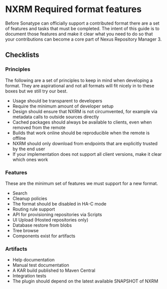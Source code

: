 # NXRM Required format features

Before Sonatype can officially support a contributed format there are a set of features and tasks that must be completed. 
The intent of this guide is to document those features and make it clear what you need to do so that your contributions 
can become a core part of Nexus Repository Manager 3.

## Checklists

### Principles
The following are a set of principles to keep in mind when developing a format. They are aspirational and not all
formats will fit nicely in to these boxes but we still try our best.

 - Usage should be transparent to developers
 - Require the minimum amount of developer setup
 - Design should ensure that NXRM is not circumvented, for example via metadata calls to outside sources directly
 - Cached packages should always be available to clients, even when removed from the remote
 - Builds that work online should be reproducible when the remote is offline
 - NXRM should only download from endpoints that are explicitly trusted by the end user
 - If your implementation does not support all client versions, make it clear which ones work

### Features
These are the minimum set of features we must support for a new format.

 - Search
 - Cleanup policies
 - The format should be disabled in HA-C mode
 - Routing rule support
 - API for provisioning repositories via Scripts
 - UI Upload (Hosted repositories only)
 - Database restore from blobs
 - Tree browse
 - Components exist for artifacts
 
### Artifacts
 - Help documentation
 - Manual test documentation
 - A KAR build published to Maven Central
 - Integration tests
 - The plugin should depend on the latest available SNAPSHOT of NXRM
